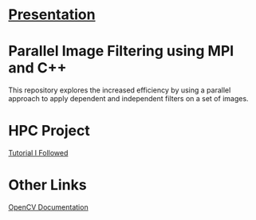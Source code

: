 # [Presentation](https://github.com/Vishwa-docs/HPC-Project/blob/main/Presentation/HPC%20Project%20Presentation.pdf)

# Parallel Image Filtering using MPI and C++
This repository explores the increased efficiency by using a parallel approach to apply dependent and independent filters on a set of images. 


# HPC Project
[Tutorial I Followed](https://youtube.com/playlist?list=PLUTbi0GOQwghR9db9p6yHqwvzc989q_mu&si=jD8vXRX3Q709iE84)

# Other Links
[OpenCV Documentation](https://docs.opencv.org/4.x/d0/d3d/tutorial_general_install.html)
